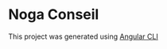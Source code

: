 # Noga Conseil

This project was generated using [Angular CLI](https://github.com/angular/angular-cli)

